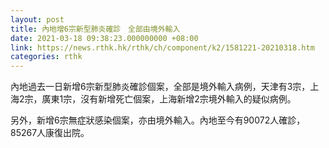 ```yaml
---
layout: post
title: 內地增6宗新型肺炎確診　全部由境外輸入
date: 2021-03-18 09:38:23.000000000 +08:00
link: https://news.rthk.hk/rthk/ch/component/k2/1581221-20210318.htm
categories: rthk
---
```


內地過去一日新增6宗新型肺炎確診個案，全部是境外輸入病例，天津有3宗，上海2宗，廣東1宗，沒有新增死亡個案，上海新增2宗境外輸入的疑似病例。

另外，新增6宗無症狀感染個案，亦由境外輸入。內地至今有90072人確診，85267人康復出院。
